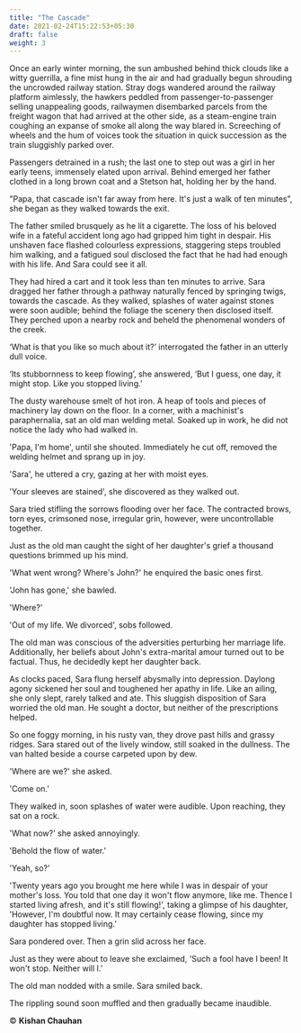 ```yaml
---
title: "The Cascade"
date: 2021-02-24T15:22:53+05:30
draft: false
weight: 3
---
```


Once an early winter morning, the sun ambushed behind thick clouds like a witty guerrilla, a fine mist hung in the air and had gradually begun shrouding the uncrowded railway station. Stray dogs wandered around the railway platform aimlessly, the hawkers peddled from passenger-to-passenger selling unappealing goods, railwaymen disembarked parcels from the freight wagon that had arrived at the other side, as a steam-engine train coughing an expanse of smoke all along the way blared in. Screeching of wheels and the hum of voices took the situation in quick succession as the train sluggishly parked over.

Passengers detrained in a rush; the last one to step out was a girl in her early teens, immensely elated upon arrival. Behind emerged her father clothed in a long brown coat and a Stetson hat, holding her by the hand.

"Papa, that cascade isn't far away from here. It's just a walk of ten minutes", she began as they walked towards the exit.

The father smiled brusquely as he lit a cigarette. The loss of his beloved wife in a fateful accident long ago had gripped him tight in despair. His unshaven face flashed colourless expressions, staggering steps troubled him walking, and a fatigued soul disclosed the fact that he had had enough with his life. And Sara could see it all.

They had hired a cart and it took less than ten minutes to arrive. Sara dragged her father through a pathway naturally fenced by springing twigs, towards the cascade. As they walked, splashes of water against stones were soon audible; behind the foliage the scenery then disclosed itself. They perched upon a nearby rock and beheld the phenomenal wonders of the creek.

‘What is that you like so much about it?’ interrogated the father in an utterly dull voice.

‘Its stubbornness to keep flowing’, she answered, ‘But I guess, one day, it might stop. Like you stopped living.’

The dusty warehouse smelt of hot iron. A heap of tools and pieces of machinery lay down on the floor. In a corner, with a machinist's paraphernalia, sat an old man welding metal. Soaked up in work, he did not notice the lady who had walked in.

'Papa, I'm home', until she shouted. Immediately he cut off, removed the welding helmet and sprang up in joy.

'Sara', he uttered a cry, gazing at her with moist eyes.

'Your sleeves are stained', she discovered as they walked out.

Sara tried stifling the sorrows flooding over her face. The contracted brows, torn eyes, crimsoned nose, irregular grin, however, were uncontrollable together.

Just as the old man caught the sight of her daughter's grief a thousand questions brimmed up his mind.

'What went wrong? Where's John?' he enquired the basic ones first.

'John has gone,' she bawled.

'Where?'

'Out of my life. We divorced', sobs followed.

The old man was conscious of the adversities perturbing her marriage life. Additionally, her beliefs about John's extra-marital amour turned out to be factual. Thus, he decidedly kept her daughter back.

As clocks paced, Sara flung herself abysmally into depression. Daylong agony sickened her soul and toughened her apathy in life. Like an ailing, she only slept, rarely talked and ate. This sluggish disposition of Sara worried the old man. He sought a doctor, but neither of the prescriptions helped.

So one foggy morning, in his rusty van, they drove past hills and grassy ridges. Sara stared out of the lively window, still soaked in the dullness. The van halted beside a course carpeted upon by dew.

'Where are we?' she asked.

'Come on.'

They walked in, soon splashes of water were audible. Upon reaching, they sat on a rock.

'What now?' she asked annoyingly.

'Behold the flow of water.'

'Yeah, so?'

'Twenty years ago you brought me here while I was in despair of your mother's loss. You told that one day it won't flow anymore, like me. Thence I started living afresh, and it's still flowing!', taking a glimpse of his daughter, 'However, I'm doubtful now. It may certainly cease flowing, since my daughter has stopped living.'

Sara pondered over. Then a grin slid across her face.

Just as they were about to leave she exclaimed, 'Such a fool have I been! It won't stop. Neither will I.'

The old man nodded with a smile. Sara smiled back.

The rippling sound soon muffled and then gradually became inaudible.

© **Kishan Chauhan**